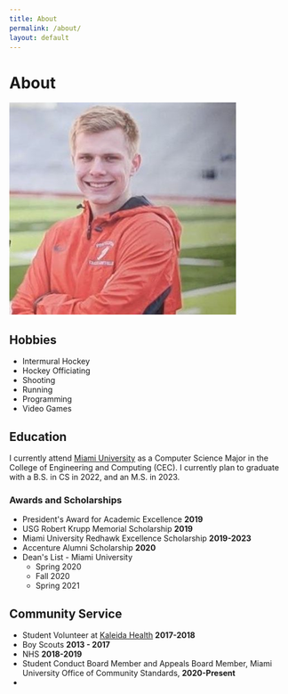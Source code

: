 ```yaml
---
title: About
permalink: /about/
layout: default
---
```

# About

![Profile Photo of Nick Perry](/assets/img/6935777.jpg)

## Hobbies
- Intermural Hockey
- Hockey Officiating
- Shooting
- Running
- Programming
- Video Games

## Education
I currently attend [Miami University](/university) as a Computer Science Major in the College of Engineering and Computing (CEC).  I currently plan to graduate with a B.S. in CS in 2022, and an M.S. in 2023.

### Awards and Scholarships
- President's Award for Academic Excellence **2019**
- USG Robert Krupp Memorial Scholarship **2019**
- Miami University Redhawk Excellence Scholarship **2019-2023**
- Accenture Alumni Scholarship **2020**
- Dean's List - Miami University
	- Spring 2020
	- Fall 2020
	- Spring 2021
	
## Community Service
- Student Volunteer at [Kaleida Health](https://www.kaleidahealth.org) **2017-2018**
- Boy Scouts **2013 - 2017**
- NHS **2018-2019**
- Student Conduct Board Member and Appeals Board Member, Miami University Office of Community Standards, **2020-Present**
- 